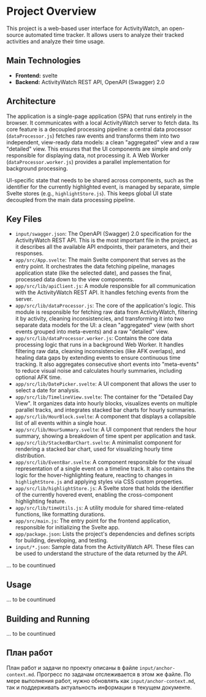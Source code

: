 # Project Overview

This project is a web-based user interface for ActivityWatch, an open-source automated time tracker. It allows users to analyze their tracked activities and analyze their time usage.

## Main Technologies

*   **Frontend:** svelte
*   **Backend:**  ActivityWatch REST API, OpenAPI (Swagger) 2.0

## Architecture

The application is a single-page application (SPA) that runs entirely in the browser. It communicates with a local ActivityWatch server to fetch data. Its core feature is a decoupled processing pipeline: a central data processor (`dataProcessor.js`) fetches raw events and transforms them into two independent, view-ready data models: a clean "aggregated" view and a raw "detailed" view. This ensures that the UI components are simple and only responsible for displaying data, not processing it. A Web Worker (`dataProcessor.worker.js`) provides a parallel implementation for background processing.

UI-specific state that needs to be shared across components, such as the identifier for the currently highlighted event, is managed by separate, simple Svelte stores (e.g., `highlightStore.js`). This keeps global UI state decoupled from the main data processing pipeline.

## Key Files

*   `input/swagger.json`: The OpenAPI (Swagger) 2.0 specification for the ActivityWatch REST API. This is the most important file in the project, as it describes all the available API endpoints, their parameters, and their responses.
*   `app/src/App.svelte`: The main Svelte component that serves as the entry point. It orchestrates the data fetching pipeline, manages application state (like the selected date), and passes the final, processed data down to the view components.
*   `app/src/lib/apiClient.js`: A module responsible for all communication with the ActivityWatch REST API. It handles fetching events from the server.
*   `app/src/lib/dataProcessor.js`: The core of the application's logic. This module is responsible for fetching raw data from ActivityWatch, filtering it by activity, cleaning inconsistencies, and transforming it into two separate data models for the UI: a clean "aggregated" view (with short events grouped into meta-events) and a raw "detailed" view.
*   `app/src/lib/dataProcessor.worker.js`: Contains the core data processing logic that runs in a background Web Worker. It handles filtering raw data, cleaning inconsistencies (like AFK overlaps), and healing data gaps by extending events to ensure continuous time tracking. It also aggregates consecutive short events into "meta-events" to reduce visual noise and calculates hourly summaries, including optional AFK time.
*   `app/src/lib/DatePicker.svelte`: A UI component that allows the user to select a date for analysis.
*   `app/src/lib/TimelineView.svelte`: The container for the "Detailed Day View". It organizes data into hourly blocks, visualizes events on multiple parallel tracks, and integrates stacked bar charts for hourly summaries.
*   `app/src/lib/HourBlock.svelte`: A component that displays a collapsible list of all events within a single hour.
*   `app/src/lib/HourSummary.svelte`: A UI component that renders the hour summary, showing a breakdown of time spent per application and task.
*   `app/src/lib/StackedBarChart.svelte`: A minimalist component for rendering a stacked bar chart, used for visualizing hourly time distribution.
*   `app/src/lib/EventBar.svelte`: A component responsible for the visual representation of a single event on a timeline track. It also contains the logic for the hover-highlighting feature, reacting to changes in `highlightStore.js` and applying styles via CSS custom properties.
*   `app/src/lib/highlightStore.js`: A Svelte store that holds the identifier of the currently hovered event, enabling the cross-component highlighting feature.
*   `app/src/lib/timeUtils.js`: A utility module for shared time-related functions, like formatting durations.
*   `app/src/main.js`: The entry point for the frontend application, responsible for initializing the Svelte app.
*   `app/package.json`: Lists the project's dependencies and defines scripts for building, developing, and testing.
*   `input/*.json`: Sample data from the ActivityWatch API. These files can be used to understand the structure of the data returned by the API.

... to be countinued

## Usage

... to be countinued

## Building and Running

... to be countinued

## План работ

План работ и задачи по проекту описаны в файле `input/anchor-context.md`. Прогресс по задачам отслеживается в этом же файле. По мере выполнения работ, нужно обновлять как `input/anchor-context.md`, так и поддерживать актуальность информации в текущем документе.
